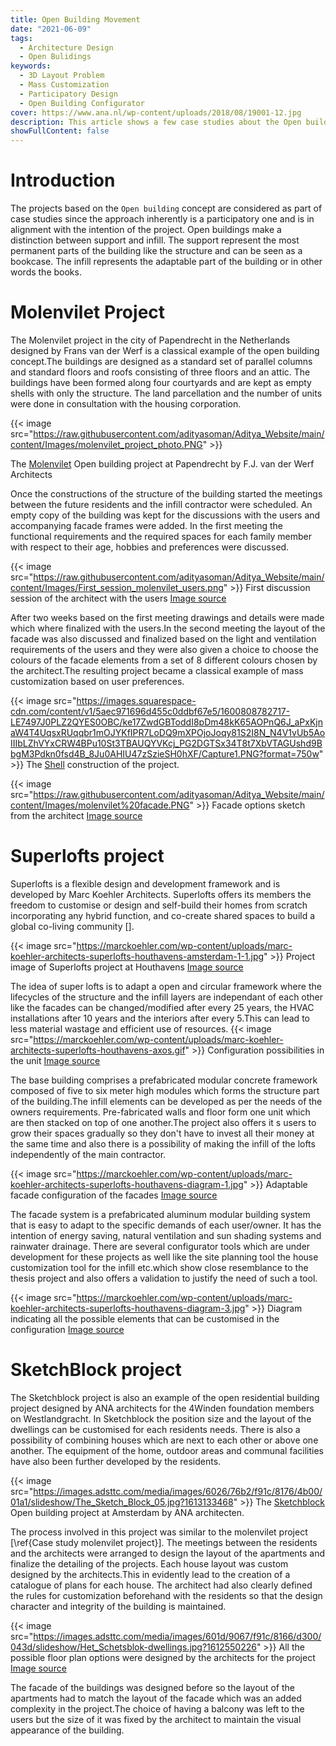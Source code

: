 ```yaml
---
title: Open Building Movement
date: "2021-06-09"
tags:
  - Architecture Design
  - Open Bulidings
keywords:
  - 3D Layout Problem
  - Mass Customization
  - Participatory Design
  - Open Building Configurator
cover: https://www.ana.nl/wp-content/uploads/2018/08/19001-12.jpg
description: This article shows a few case studies about the Open building concept.
showFullContent: false
---
```


# Introduction

The projects based on the `Open building` concept are considered as part of case studies since the approach inherently is a participatory one and is in alignment with the intention of the project. Open buildings make a distinction between support and infill. The support represent the most permanent parts of the building like the structure and can be seen as a bookcase. The infill represents the adaptable part of the building or in other words the books.

# Molenvilet Project

The Molenvilet project in the city of Papendrecht in the Netherlands designed by Frans van der Werf is a classical example of the open building concept.The buildings are designed as a standard set of parallel columns and standard floors and roofs consisting of three floors and an attic. The buildings have been formed along four courtyards and are kept as empty shells with only the structure.
The land parcellation and the number of units were done in consultation with the housing corporation.

{{< image src="https://raw.githubusercontent.com/adityasoman/Aditya_Website/main/content/Images/molenvilet_project_photo.PNG" >}}

The [Molenvilet](http://www.vdwerf.nl/molenvliet.html) Open building project at Papendrecht by F.J. van der Werf Architects

Once the constructions of the structure of the building started the meetings between the future residents and the infill contractor were scheduled. An empty copy of the building was kept for the discussions with the users and accompanying facade frames were added. In the first meeting the functional requirements and the required spaces for each family member with respect to their age, hobbies and preferences were discussed.

{{< image src="https://raw.githubusercontent.com/adityasoman/Aditya_Website/main/content/Images/First_session_molenvilet_users.png" >}}
First discussion session of the architect with the users [Image source](http://www.vdwerf.nl/molenvliet.html)

After two weeks based on the first meeting drawings and details were made which where finalized with the users.In the second meeting the layout of the facade was also discussed and finalized based on the light and ventilation requirements of the users and they were also given a choice to choose the colours of the facade elements from a set of 8 different colours chosen by the architect.The resulting project became a classical example of mass customization based on user preferences.

{{< image src="https://images.squarespace-cdn.com/content/v1/5aec971696d455c0ddbf67e5/1600808782717-LE7497J0PLZ2QYES0OBC/ke17ZwdGBToddI8pDm48kK65AOPnQ6J_aPxKjnaW4T4UqsxRUqqbr1mOJYKfIPR7LoDQ9mXPOjoJoqy81S2I8N_N4V1vUb5AoIIIbLZhVYxCRW4BPu10St3TBAUQYVKcj_PG2DGTSx34T8t7XbVTAGUshd9BbgM3Pdkn0fsd4B_8Ju0AHIU47zSzieSH0hXF/Capture1.PNG?format=750w" >}}
The [Shell](https://councilonopenbuilding.org/molenvilet) construction of the project.

{{< image src="https://raw.githubusercontent.com/adityasoman/Aditya_Website/main/content/Images/molenvilet%20facade.PNG" >}}
Facade options sketch from the architect [Image source](http://www.vdwerf.nl/molenvliet.html)

# Superlofts project

Superlofts is a flexible design and development framework and is developed by Marc Koehler Architects. Superlofts offers its members the freedom to customise or design and self-build their homes from scratch incorporating any hybrid function, and co-create shared spaces to build a global co-living community [].

{{< image src="https://marckoehler.com/wp-content/uploads/marc-koehler-architects-superlofts-houthavens-amsterdam-1-1.jpg" >}}
Project image of Superlofts project at Houthavens [Image source](https://marckoehler.com/project/superlofts-houthavens/)

The idea of super lofts is to adapt a open and circular framework where the lifecycles of the structure and the infill layers are independant of each other like the facades can be changed/modified after every 25 years, the HVAC installations after 10 years and the interiors after every 5.This can lead to less material wastage and efficient use of resources.
{{< image src="https://marckoehler.com/wp-content/uploads/marc-koehler-architects-superlofts-houthavens-axos.gif" >}}
Configuration possibilities in the unit [Image source](https://marckoehler.com/project/superlofts-houthavens/)

The base building comprises a prefabricated modular concrete framework composed of five to six meter high modules which forms the structure part of the building.The infill elements can be developed as per the needs of the owners requirements. Pre-fabricated walls and floor form one unit which are then stacked on top of one another.The project also offers it s users to grow their spaces gradually so they don't have to invest all their money at the same time and also there is a possibility of making the infill of the lofts independently of the main contractor.

{{< image src="https://marckoehler.com/wp-content/uploads/marc-koehler-architects-superlofts-houthavens-diagram-1.jpg" >}}
Adaptable facade configuration of the facades [Image source](https://marckoehler.com/project/superlofts-houthavens/)

The facade system is a prefabricated aluminum modular building system that is easy to adapt to the specific demands of each user/owner. It has the intention of energy saving, natural ventilation and sun shading systems and rainwater drainage.
There are several configurator tools which are under development for these projects as well like the site planning tool the house customization tool for the infill etc.which show close resemblance to the thesis project and also offers a validation to justify the need of such a tool.

{{< image src="https://marckoehler.com/wp-content/uploads/marc-koehler-architects-superlofts-houthavens-diagram-3.jpg" >}}
Diagram indicating all the possible elements that can be customised in the configuration [Image source](https://marckoehler.com/project/superlofts-houthavens/)

# SketchBlock project

The Sketchblock project is also an example of the open residential building project designed by ANA architects for the 4Winden foundation members on Westlandgracht. In Sketchblock the position size and the layout of the dwellings can be customised for each residents needs. There is also a possibility of combining houses which are next to each other or above one another. The equipment of the home, outdoor areas and communal facilities have also been further developed by the residents.

{{< image src="https://images.adsttc.com/media/images/6026/76b2/f91c/8176/4b00/01a1/slideshow/The_Sketch_Block_05.jpg?1613133468" >}}
The [Sketchblock](https://www.archdaily.com/956523/the-sketchblock-ana-architecten?ad_medium=gallery) Open building project at Amsterdam by ANA architecten.

The process involved in this project was similar to the molenvilet project [\ref{Case study molenvilet project}]. The meetings between the residents and the architects were arranged to design the layout of the apartments and finalize the detailing of the projects. Each house layout was custom designed by the architects.This in evidently lead to the creation of a catalogue of plans for each house. The architect had also clearly defined the rules for customization beforehand with the residents so that the design character and integrity of the building is maintained.

{{< image src="https://images.adsttc.com/media/images/601d/9067/f91c/8166/d300/043d/slideshow/Het_Schetsblok-dwellings.jpg?1612550226" >}}
All the possible floor plan options were designed by the architects for the project [Image source](https://www.archdaily.com/956523/the-sketchblock-ana-architecten?ad_medium=gallery)

The facade of the buildings was designed before so the layout of the apartments had to match the layout of the facade which was an added complexity in the project.The choice of having a balcony was left to the users but the size of it was fixed by the architect to maintain the visual appearance of the building.
